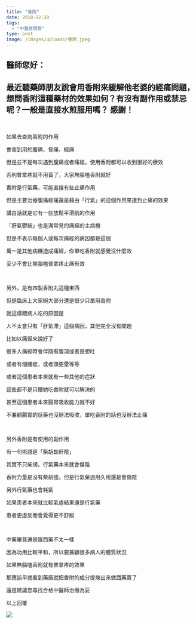 ```yaml
---
title: "香附"
date: 2018-12-28
tags: 
  - "中醫客問答"
type: post
image: /images/uploads/香附.jpeg
---
```


## 醫師您好：

## 最近聽藥師朋友說會用香附來緩解他老婆的經痛問題，想問香附這種藥材的效果如何？有沒有副作用或禁忌呢？一般是直接水煎服用嗎？ 感謝！

 

如果去查詢香附的作用

會查到用於腹痛、脅痛、經痛

但是並不是每次遇到腹痛或者痛經，使用香附都可以收到很好的療效

否則普拿疼就不用賣了，大家無腦嗑香附就好

香附是行氣藥，可能直接有些止痛作用

但是主要治療腹痛經痛還是藉由「行氣」的這個作用來達到止痛的效果

講白話就是它有一些放鬆平滑肌的作用

「肝氣鬱結」也是滿常見的痛經的主病機

但是不表示每個人或每次痛經的病因都是這個

萬一是其他病機造成痛經，你單吃香附就感覺沒什麼效

至少不會比無腦嗑普拿疼止痛有效

 

另外，是有四製香附丸這種東西

但是臨床上大家絕大部分還是很少只單用香附

就這樣餵病人吃的原因是

人不太會只有「肝氣滯」這個病因，其他完全沒有問題

比如以痛經來說好了

很多人痛經時會伴隨有腹瀉或者是想吐

或者有個腰痠，或者頭更暈等等

或者這個患者本來就有一些其他的症狀

這些都不是只餵她吃香附就可以解決的

甚至這個患者本來腸胃吸收能力就不好

不兼顧腸胃的話藥也沒辦法吸收，單吃香附的話也沒辦法止痛

 

另外香附是有使用的副作用

有一句術語是「柴胡劫肝陰」

其實不只柴胡，行氣藥本來就會傷陰

香附力量是沒有柴胡強，但是行氣藥過用久用還是會傷陰

另外行氣藥也會耗氣

如果患者本來就比較氣虛結果還是行氣藥

患者更虛反而會覺得更不舒服

 

中藥畢竟還是跟西藥不太一樣

因為功用比較平和，所以要兼顧很多病人的體質狀況

如果無腦嗑香附就有普拿疼的效果

那應該早就看到藥廠就把香附的成分提煉出來做西藥賣了

還是建議您尋找合格中醫師治療為妥

以上回覆

![](/images/uploads/香附-300x224.jpg)
